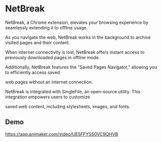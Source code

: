 # NetBreak

NetBreak, a Chrome extension, elevates your browsing experience by seamlessly extending it to offline usage.

As you navigate the web, NetBreak works in the background to archive visited pages and their content. 

When internet connectivity is lost, NetBreak offers instant access to previously downloaded pages in offline mode.

Additionally, NetBreak features the "Saved Pages Navigator," allowing you to efficiently access saved 

web pages without an internet connection.

NetBreak is integrated with SingleFile, an open-source utility. This integration empowers users to customize 

saved web content, including stylesheets, images, and fonts.

## Demo

https://app.animaker.com/video/UE5FFYSS0VC9QHVB
